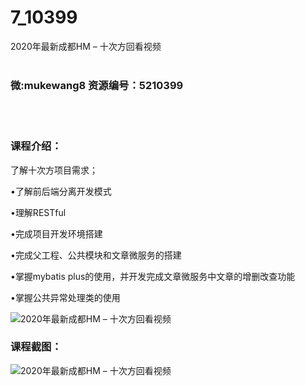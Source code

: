 # 7_10399
2020年最新成都HM – 十次方回看视频
<br/></br>
<h3>微:mukewang8 资源编号：5210399</h3>
<br/></br>
<h3>课程介绍：</h3>
<p>了解<a title="查看与 十次方 相关的文章" target="_blank">十次方</a>项目需求；</p>
<p>•了解前后端分离开发模式</p>
<p>•理解RESTful</p>
<p>•完成项目开发环境搭建</p>
<p>•完成父工程、公共模块和文章微服务的搭建</p>
<p>•掌握mybatis plus的使用，并开发完成文章微服务中文章的增删改查功能</p>
<p>•掌握公共异常处理类的使用</p>
<p><img src="https://www.ko996.com/wp-content/uploads/img/2020/02/1-82-300x162.png" alt="2020年最新成都HM – 十次方回看视频"></p>
<div class="info-desc">
<h3>课程截图：</h3>
<p><img src="https://www.ko996.com/wp-content/uploads/img/2020/02/11-78.png" alt="2020年最新成都HM – 十次方回看视频"></p>


			
</div>
